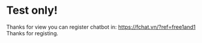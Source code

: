 # Test only!
Thanks for view
you can register chatbot in:
https://fchat.vn/?ref=free1and1
Thanks for registing.
